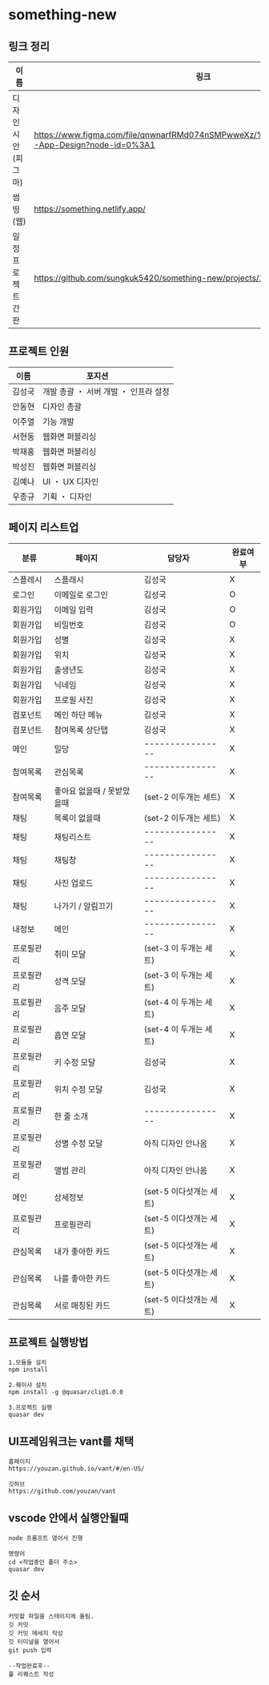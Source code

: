 # something-new

## 링크 정리

| 이름                | 링크                                                                                          |
| ------------------- | --------------------------------------------------------------------------------------------- |
| 디자인시안 (피그마) | https://www.figma.com/file/qnwnarfRMd074nSMPwweXz/%EC%8D%B8%EB%9D%B5-App-Design?node-id=0%3A1 |
| 썸띵 (웹)           | https://something.netlify.app/                                                                |
| 일정 프로젝트 간판  | https://github.com/sungkuk5420/something-new/projects/1                                       |

## 프로젝트 인원

| 이름   | 포지션                                |
| ------ | ------------------------------------- |
| 김성국 | 개발 총괄 ・ 서버 개발 ・ 인프라 설정 |
| 안동현 | 디자인 총괄                           |
| 이주열 | 기능 개발                             |
| 서현동 | 웹화면 퍼블리싱                       |
| 박재홍 | 웹화면 퍼블리싱                       |
| 박성진 | 웹화면 퍼블리싱                       |
| 김예나 | UI ・ UX 디자인                       |
| 우종규 | 기획 ・ 디자인                        |

## 페이지 리스트업

| 분류       | 페이지                     | 담당자                  | 완료여부 |
| ---------- | -------------------------- | ----------------------- | -------- |
| 스플레시   | 스플래시                   | 김성국                  | X        |
| 로그인     | 이메일로 로그인            | 김성국                  | O        |
| 회원가입   | 이메일 입력                | 김성국                  | O        |
| 회원가입   | 비밀번호                   | 김성국                  | O        |
| 회원가입   | 성별                       | 김성국                  | X        |
| 회원가입   | 위치                       | 김성국                  | X        |
| 회원가입   | 출생년도                   | 김성국                  | X        |
| 회원가입   | 닉네임                     | 김성국                  | X        |
| 회원가입   | 프로필 사진                | 김성국                  | X        |
| 컴포넌트   | 메인 하단 메뉴             | 김성국                  | X        |
| 컴포넌트   | 참여목록 상단탭            | 김성국                  | X        |
| 메인       | 밀당                       | ----------------        | X        |
| 참여목록   | 관심목록                   | ----------------        | X        |
| 참여목록   | 좋아요 없을때 / 못받았을때 | (set-2 이두개는 세트)   | X        |
| 채팅       | 목록이 없을때              | (set-2 이두개는 세트)   | X        |
| 채팅       | 채팅리스트                 | ----------------        | X        |
| 채팅       | 채팅창                     | ----------------        | X        |
| 채팅       | 사진 업로드                | ----------------        | X        |
| 채팅       | 나가기 / 알림끄기          | ----------------        | X        |
| 내정보     | 메인                       | ----------------        | X        |
| 프로필관리 | 취미 모달                  | (set-3 이 두개는 세트)  | X        |
| 프로필관리 | 성격 모달                  | (set-3 이 두개는 세트)  | X        |
| 프로필관리 | 음주 모달                  | (set-4 이 두개는 세트)  | X        |
| 프로필관리 | 흡연 모달                  | (set-4 이 두개는 세트)  | X        |
| 프로필관리 | 키 수정 모달               | 김성국                  | X        |
| 프로필관리 | 위치 수정 모달             | 김성국                  | X        |
| 프로필관리 | 한 줄 소개                 | ----------------        | X        |
| 프로필관리 | 성별 수정 모달             | 아직 디자인 안나옴      | X        |
| 프로필관리 | 앨범 관리                  | 아직 디자인 안나옴      | X        |
| 메인       | 상세정보                   | (set-5 이다섯개는 세트) | X        |
| 프로필관리 | 프로필관리                 | (set-5 이다섯개는 세트) | X        |
| 관심목록   | 내가 좋아한 카드           | (set-5 이다섯개는 세트) | X        |
| 관심목록   | 나를 좋아한 카드           | (set-5 이다섯개는 세트) | X        |
| 관심목록   | 서로 매칭된 카드           | (set-5 이다섯개는 세트) | X        |

## 프로젝트 실행방법

```
1.모듈들 설치
npm install

2.퀘이샤 설치
npm install -g @quasar/cli@1.0.0

3.프로젝트 실행
quasar dev
```

## UI프레임워크는 vant를 채택

```
홈페이지
https://youzan.github.io/vant/#/en-US/

깃허브
https://github.com/youzan/vant
```

## vscode 안에서 실행안될때

```
node 프롬프트 열어서 진행

명령어
cd <작업중인 폴더 주소>
quasar dev

```

## 깃 순서

```
커밋할 파일을 스테이지에 올림.
깃 커밋
깃 커밋 메세지 작성
깃 터미널을 열어서
git push 입력

--작업완료후--
풀 리퀘스트 작성
```
